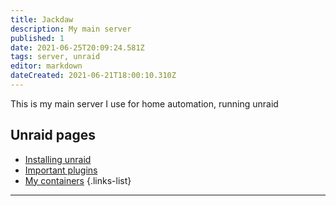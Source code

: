 ```yaml
---
title: Jackdaw
description: My main server
published: 1
date: 2021-06-25T20:09:24.581Z
tags: server, unraid
editor: markdown
dateCreated: 2021-06-21T18:00:10.310Z
---
```


This is my main server I use for home automation, running unraid

## Unraid pages

- [Installing unraid](/unraid/install)
- [Important plugins](/unraid/plugins)
- [My containers](/unraid/docker)
{.links-list}

---

